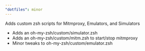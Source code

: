 ```yaml
---
"dotfiles": minor
---
```


Adds custom zsh scripts for Mitmproxy, Emulators, and Simulators

- Adds an oh-my-zsh/custom/simulator.zsh
- Adds an oh-my-zsh/custom/mitm.zsh to start/stop mitmproxy
- Minor tweaks to oh-my-zsh/custom/emulator.zsh
